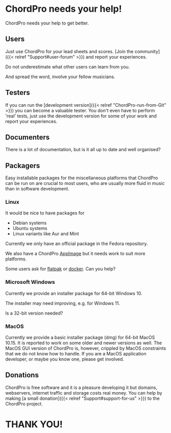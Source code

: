 # ChordPro needs your help!

ChordPro needs your help to get better.

## Users

Just use ChordPro for your lead sheets and scores. [Join the
community]({{< relref "Support#user-forum" >}})
and report your experiences. 

Do not underestimate what other users can learn from you.

And spread the word, involve your fellow musicians. 

## Testers

If you can run the [development version]({{< relref "ChordPro-run-from-Git" >}})
you can become a valuable
tester. You don't even have to perform 'real' tests, just use the
development version for some of your work and report your experiences. 

## Documenters

There is a lot of documentation, but is it all up to date and well
organised? 

## Packagers

Easy installable packages for the miscellaneous platforms that
ChordPro can be run on are crucial to most users, who are usually more
fluid in music than in software development.

### Linux

It would be nice to have packages for

- Debian systems
- Ubuntu systems
- Linux variants like Aur and Mint

Currently we only have an official package in the Fedora repository.

We also have a ChordPro [AppImage](https://www.appimge.org) but it
needs work to suit more platforms.

Some users ask for [flatpak](https://flatpak.org/) or
[docker](https://www.docker.com/). Can you help?

### Microsoft Windows

Currently we provide an installer package for 64-bit Windows 10.

The installer may need improving, e.g. for Windows 11.

Is a 32-bit version needed?

### MacOS

Currently we provide a basic installer package (dmg) for 64-bit MacOS 
10.15. It is reported to work on some older and newer versions as
well. The MacOS GUI version of ChordPro is, however, crippled by MacOS
constraints that we do not know how to handle. If you are a MacOS
application developer, or maybe you know one, please get involved.

## Donations

ChordPro is free software and it is a pleasure developing it but
domains, webservers, internet traffic and storage costs real money.
You can help by making [a small donation]({{< relref
"Support#support-for-us" >}}) to the ChordPro project.

# THANK YOU!
